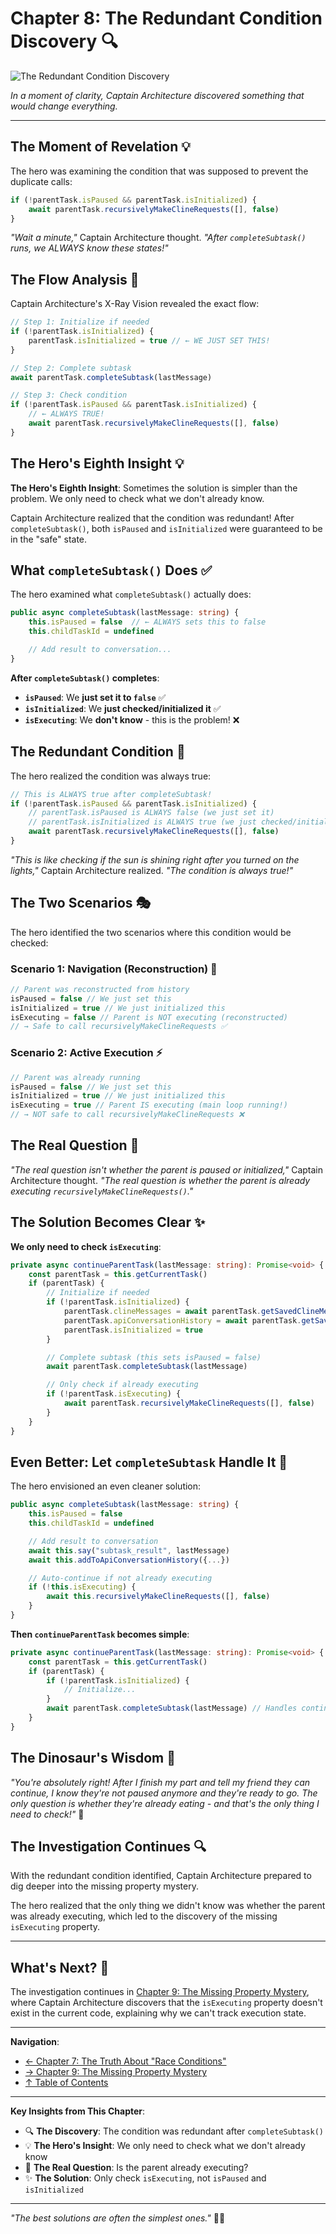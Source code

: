 # Chapter 8: The Redundant Condition Discovery 🔍

![The Redundant Condition Discovery](../images/chapters/chapter8-redundant-condition-discovery.png)

_In a moment of clarity, Captain Architecture discovered something that would change everything._

---

## The Moment of Revelation 💡

The hero was examining the condition that was supposed to prevent the duplicate calls:

```typescript
if (!parentTask.isPaused && parentTask.isInitialized) {
	await parentTask.recursivelyMakeClineRequests([], false)
}
```

_"Wait a minute,"_ Captain Architecture thought. _"After `completeSubtask()` runs, we ALWAYS know these states!"_

## The Flow Analysis 🔄

Captain Architecture's X-Ray Vision revealed the exact flow:

```typescript
// Step 1: Initialize if needed
if (!parentTask.isInitialized) {
	parentTask.isInitialized = true // ← WE JUST SET THIS!
}

// Step 2: Complete subtask
await parentTask.completeSubtask(lastMessage)

// Step 3: Check condition
if (!parentTask.isPaused && parentTask.isInitialized) {
	// ← ALWAYS TRUE!
	await parentTask.recursivelyMakeClineRequests([], false)
}
```

## The Hero's Eighth Insight 💡

**The Hero's Eighth Insight**: Sometimes the solution is simpler than the problem. We only need to check what we don't already know.

Captain Architecture realized that the condition was redundant! After `completeSubtask()`, both `isPaused` and `isInitialized` were guaranteed to be in the "safe" state.

## What `completeSubtask()` Does ✅

The hero examined what `completeSubtask()` actually does:

```typescript
public async completeSubtask(lastMessage: string) {
    this.isPaused = false  // ← ALWAYS sets this to false
    this.childTaskId = undefined

    // Add result to conversation...
}
```

**After `completeSubtask()` completes**:

- **`isPaused`**: We **just set it to `false`** ✅
- **`isInitialized`**: We **just checked/initialized it** ✅
- **`isExecuting`**: We **don't know** - this is the problem! ❌

## The Redundant Condition 🔄

The hero realized the condition was always true:

```typescript
// This is ALWAYS true after completeSubtask!
if (!parentTask.isPaused && parentTask.isInitialized) {
	// parentTask.isPaused is ALWAYS false (we just set it)
	// parentTask.isInitialized is ALWAYS true (we just checked/initialized it)
	await parentTask.recursivelyMakeClineRequests([], false)
}
```

_"This is like checking if the sun is shining right after you turned on the lights,"_ Captain Architecture realized. _"The condition is always true!"_

## The Two Scenarios 🎭

The hero identified the two scenarios where this condition would be checked:

### **Scenario 1: Navigation (Reconstruction)** 🧭

```typescript
// Parent was reconstructed from history
isPaused = false // We just set this
isInitialized = true // We just initialized this
isExecuting = false // Parent is NOT executing (reconstructed)
// → Safe to call recursivelyMakeClineRequests ✅
```

### **Scenario 2: Active Execution** ⚡

```typescript
// Parent was already running
isPaused = false // We just set this
isInitialized = true // We just initialized this
isExecuting = true // Parent IS executing (main loop running!)
// → NOT safe to call recursivelyMakeClineRequests ❌
```

## The Real Question 🎯

_"The real question isn't whether the parent is paused or initialized,"_ Captain Architecture thought. _"The real question is whether the parent is already executing `recursivelyMakeClineRequests()`."_

## The Solution Becomes Clear ✨

**We only need to check `isExecuting`**:

```typescript
private async continueParentTask(lastMessage: string): Promise<void> {
    const parentTask = this.getCurrentTask()
    if (parentTask) {
        // Initialize if needed
        if (!parentTask.isInitialized) {
            parentTask.clineMessages = await parentTask.getSavedClineMessages()
            parentTask.apiConversationHistory = await parentTask.getSavedApiConversationHistory()
            parentTask.isInitialized = true
        }

        // Complete subtask (this sets isPaused = false)
        await parentTask.completeSubtask(lastMessage)

        // Only check if already executing
        if (!parentTask.isExecuting) {
            await parentTask.recursivelyMakeClineRequests([], false)
        }
    }
}
```

## Even Better: Let `completeSubtask` Handle It 🎯

The hero envisioned an even cleaner solution:

```typescript
public async completeSubtask(lastMessage: string) {
    this.isPaused = false
    this.childTaskId = undefined

    // Add result to conversation
    await this.say("subtask_result", lastMessage)
    await this.addToApiConversationHistory({...})

    // Auto-continue if not already executing
    if (!this.isExecuting) {
        await this.recursivelyMakeClineRequests([], false)
    }
}
```

**Then `continueParentTask` becomes simple**:

```typescript
private async continueParentTask(lastMessage: string): Promise<void> {
    const parentTask = this.getCurrentTask()
    if (parentTask) {
        if (!parentTask.isInitialized) {
            // Initialize...
        }
        await parentTask.completeSubtask(lastMessage) // Handles continuation internally
    }
}
```

## The Dinosaur's Wisdom 🦕

_"You're absolutely right! After I finish my part and tell my friend they can continue, I know they're not paused anymore and they're ready to go. The only question is whether they're already eating - and that's the only thing I need to check!"_ 🍖

## The Investigation Continues 🔍

With the redundant condition identified, Captain Architecture prepared to dig deeper into the missing property mystery.

The hero realized that the only thing we didn't know was whether the parent was already executing, which led to the discovery of the missing `isExecuting` property.

---

## What's Next? 🔮

The investigation continues in [Chapter 9: The Missing Property Mystery](chapter9.md), where Captain Architecture discovers that the `isExecuting` property doesn't exist in the current code, explaining why we can't track execution state.

---

**Navigation**:

- [← Chapter 7: The Truth About "Race Conditions"](chapter7.md)
- [→ Chapter 9: The Missing Property Mystery](chapter9.md)
- [↑ Table of Contents](../README.md)

---

**Key Insights from This Chapter**:

- 🔍 **The Discovery**: The condition was redundant after `completeSubtask()`
- 💡 **The Hero's Insight**: We only need to check what we don't already know
- 🎯 **The Real Question**: Is the parent already executing?
- ✨ **The Solution**: Only check `isExecuting`, not `isPaused` and `isInitialized`

---

_"The best solutions are often the simplest ones."_ 🦸‍♂️
